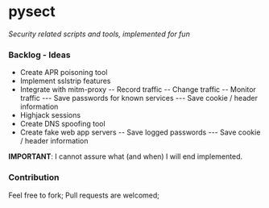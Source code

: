 pysect
======

_Security related scripts and tools, implemented for fun_



### Backlog - Ideas

- Create APR poisoning tool
- Implement sslstrip features
- Integrate with mitm-proxy
-- Record traffic
-- Change traffic
-- Monitor traffic
--- Save passwords for known services
--- Save cookie / header information
- Highjack sessions
- Create DNS spoofing tool
- Create fake web app servers
-- Save logged passwords
--- Save cookie / header information

__IMPORTANT__: I cannot assure what (and when) I will end implemented.


### Contribution

Feel free to fork;
Pull requests are welcomed;

